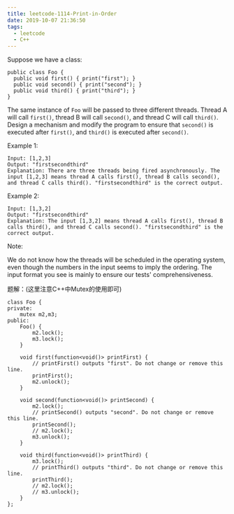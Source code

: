 ```yaml
---
title: leetcode-1114-Print-in-Order
date: 2019-10-07 21:36:50
tags:
  - leetcode
  - C++
---
```

Suppose we have a class:

```
public class Foo {
  public void first() { print("first"); }
  public void second() { print("second"); }
  public void third() { print("third"); }
}
```
<!--more-->

The same instance of `Foo` will be passed to three different threads. Thread A will call `first()`, thread B will call `second()`, and thread C will call `third()`. Design a mechanism and modify the program to ensure that `second()` is executed after `first()`, and `third()` is executed after `second()`.



Example 1:
```
Input: [1,2,3]
Output: "firstsecondthird"
Explanation: There are three threads being fired asynchronously. The input [1,2,3] means thread A calls first(), thread B calls second(), and thread C calls third(). "firstsecondthird" is the correct output.
```
Example 2:
```
Input: [1,3,2]
Output: "firstsecondthird"
Explanation: The input [1,3,2] means thread A calls first(), thread B calls third(), and thread C calls second(). "firstsecondthird" is the correct output.
```

Note:

We do not know how the threads will be scheduled in the operating system, even though the numbers in the input seems to imply the ordering. The input format you see is mainly to ensure our tests' comprehensiveness.

题解：(这里注意C++中Mutex的使用即可)

```
class Foo {
private:
    mutex m2,m3;
public:
    Foo() {
        m2.lock();
        m3.lock();
    }

    void first(function<void()> printFirst) {
        // printFirst() outputs "first". Do not change or remove this line.
        printFirst();
        m2.unlock();
    }

    void second(function<void()> printSecond) {
        m2.lock();
        // printSecond() outputs "second". Do not change or remove this line.
        printSecond();
        // m2.lock();
        m3.unlock();
    }

    void third(function<void()> printThird) {
        m3.lock();
        // printThird() outputs "third". Do not change or remove this line.
        printThird();
        // m2.lock();
        // m3.unlock();
    }
};
```
